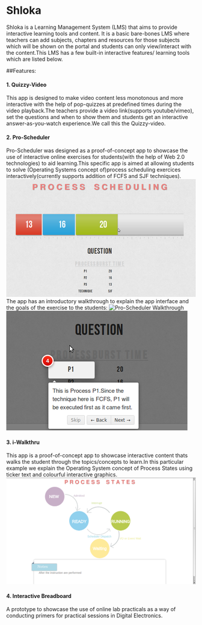 Shloka
======

Shloka is a Learning Management System (LMS) that aims to provide interactive learning tools and content. It is a basic bare-bones LMS where teachers can add subjects, chapters and resources for those subjects which will be shown on the portal and students can only view/interact with the content.This LMS has a few built-in interactive features/ learning tools which are listed below.

##Features:

#### 1. Quizzy-Video
  This app is designed to make video content less monotonous and more interactive with the help of pop-quizzes at predefined times during the video playback.The teachers provide a video link(supports youtube/vimeo), set the questions and when to show them and students get an interactive answer-as-you-watch experience.We call this the Quizzy-video.

#### 2. Pro-Scheduler
  Pro-Scheduler was designed as a proof-of-concept app to showcase the use of interactive online exercises for students(with the help of Web 2.0 technologies) to aid learning.This specific app is aimed at allowing students to solve (Operating Systems concept of)process scheduling exercices interactively(currently supports addition of FCFS and SJF techniques).
  ![Pro-Scheduler App](media/screenshots/pro-scheduler-full.png?raw=true)
  The app has an introductory walkthrough to explain the app interface and the goals of the exercise to the students:
  ![Pro-Scheduler Walkthrough](media/screenshots/pro-scheduler-walkthrough1.png?raw=true)
  ![Pro-Scheduler Walkthrough](media/screenshots/pro-scheduler-walkthrough2.png?raw=true)
  
#### 3. i-Walkthru
  This app is a proof-of-concept app to showcase interactive content thats walks the student through the topics/concepts to learn.In this particular example we explain the Operating System concept of Process States using ticker text and colourful interactive graphics.
  ![i-Walkthru:Process States](media/screenshots/process%20states%20final.png?raw=true)

#### 4. Interactive Breadboard
  A prototype to showcase the use of online lab practicals as a way of conducting primers for practical sessions in Digital Electronics.
